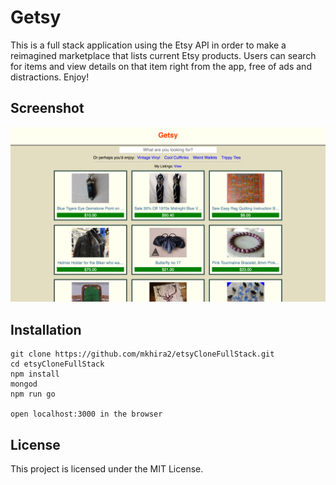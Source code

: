 # Getsy

This is a full stack application using the Etsy API in order to make a reimagined marketplace that lists
current Etsy products. Users can search for items and view details on that item right from the app, free
of ads and distractions. Enjoy!


## Screenshot
![Getsy](/dist/assets/images/getsy.png)

## Installation

```
git clone https://github.com/mkhira2/etsyCloneFullStack.git
cd etsyCloneFullStack
npm install
mongod
npm run go

open localhost:3000 in the browser
```

## License

This project is licensed under the MIT License.
